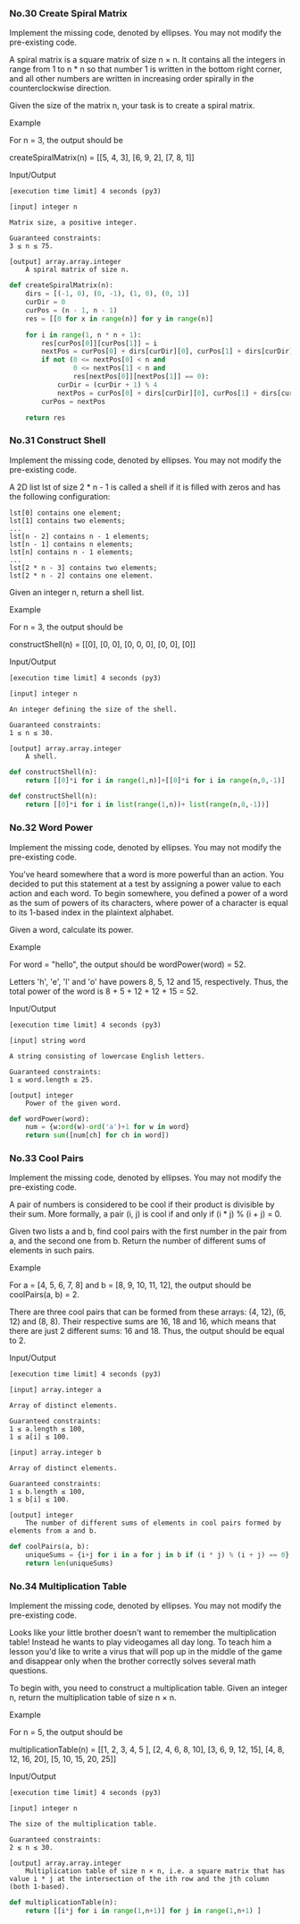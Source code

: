### No.30 Create Spiral Matrix
Implement the missing code, denoted by ellipses. You may not modify the pre-existing code.

A spiral matrix is a square matrix of size n × n. It contains all the integers in range from 1 to n * n so that number 1 is written in the bottom right corner, and all other numbers are written in increasing order spirally in the counterclockwise direction.

Given the size of the matrix n, your task is to create a spiral matrix.

Example

For n = 3, the output should be

createSpiralMatrix(n) = [[5, 4, 3],
                         [6, 9, 2],
                         [7, 8, 1]]

Input/Output

    [execution time limit] 4 seconds (py3)

    [input] integer n

    Matrix size, a positive integer.

    Guaranteed constraints:
    3 ≤ n ≤ 75.

    [output] array.array.integer
        A spiral matrix of size n.
```python
def createSpiralMatrix(n):
    dirs = [(-1, 0), (0, -1), (1, 0), (0, 1)]
    curDir = 0
    curPos = (n - 1, n - 1)
    res = [[0 for x in range(n)] for y in range(n)]

    for i in range(1, n * n + 1):
        res[curPos[0]][curPos[1]] = i
        nextPos = curPos[0] + dirs[curDir][0], curPos[1] + dirs[curDir][1]
        if not (0 <= nextPos[0] < n and
                0 <= nextPos[1] < n and
                res[nextPos[0]][nextPos[1]] == 0):
            curDir = (curDir + 1) % 4
            nextPos = curPos[0] + dirs[curDir][0], curPos[1] + dirs[curDir][1]
        curPos = nextPos

    return res

```
### No.31 Construct Shell
Implement the missing code, denoted by ellipses. You may not modify the pre-existing code.

A 2D list lst of size 2 * n - 1 is called a shell if it is filled with zeros and has the following configuration:

    lst[0] contains one element;
    lst[1] contains two elements;
    ...
    lst[n - 2] contains n - 1 elements;
    lst[n - 1] contains n elements;
    lst[n] contains n - 1 elements;
    ...
    lst[2 * n - 3] contains two elements;
    lst[2 * n - 2] contains one element.

Given an integer n, return a shell list.

Example

For n = 3, the output should be

constructShell(n) = [[0],
                     [0, 0],
                     [0, 0, 0],
                     [0, 0],
                     [0]]

Input/Output

    [execution time limit] 4 seconds (py3)

    [input] integer n

    An integer defining the size of the shell.

    Guaranteed constraints:
    1 ≤ n ≤ 30.

    [output] array.array.integer
        A shell.
```python
def constructShell(n):
    return [[0]*i for i in range(1,n)]+[[0]*i for i in range(n,0,-1)]
```
```python
def constructShell(n):
    return [[0]*i for i in list(range(1,n))+ list(range(n,0,-1))]
```
### No.32 Word Power
Implement the missing code, denoted by ellipses. You may not modify the pre-existing code.

You've heard somewhere that a word is more powerful than an action. You decided to put this statement at a test by assigning a power value to each action and each word. To begin somewhere, you defined a power of a word as the sum of powers of its characters, where power of a character is equal to its 1-based index in the plaintext alphabet.

Given a word, calculate its power.

Example

For word = "hello", the output should be
wordPower(word) = 52.

Letters 'h', 'e', 'l' and 'o' have powers 8, 5, 12 and 15, respectively. Thus, the total power of the word is 8 + 5 + 12 + 12 + 15 = 52.

Input/Output

    [execution time limit] 4 seconds (py3)

    [input] string word

    A string consisting of lowercase English letters.

    Guaranteed constraints:
    1 ≤ word.length ≤ 25.

    [output] integer
        Power of the given word.

```python
def wordPower(word):
    num = {w:ord(w)-ord('a')+1 for w in word}
    return sum([num[ch] for ch in word])
```
### No.33 Cool Pairs
Implement the missing code, denoted by ellipses. You may not modify the pre-existing code.

A pair of numbers is considered to be cool if their product is divisible by their sum. More formally, a pair (i, j) is cool if and only if (i * j) % (i + j) = 0.

Given two lists a and b, find cool pairs with the first number in the pair from a, and the second one from b. Return the number of different sums of elements in such pairs.

Example

For a = [4, 5, 6, 7, 8] and b = [8, 9, 10, 11, 12],
the output should be
coolPairs(a, b) = 2.

There are three cool pairs that can be formed from these arrays: (4, 12), (6, 12) and (8, 8). Their respective sums are 16, 18 and 16, which means that there are just 2 different sums: 16 and 18. Thus, the output should be equal to 2.

Input/Output

    [execution time limit] 4 seconds (py3)

    [input] array.integer a

    Array of distinct elements.

    Guaranteed constraints:
    1 ≤ a.length ≤ 100,
    1 ≤ a[i] ≤ 100.

    [input] array.integer b

    Array of distinct elements.

    Guaranteed constraints:
    1 ≤ b.length ≤ 100,
    1 ≤ b[i] ≤ 100.

    [output] integer
        The number of different sums of elements in cool pairs formed by elements from a and b.
```python
def coolPairs(a, b):
    uniqueSums = {i+j for i in a for j in b if (i * j) % (i + j) == 0}
    return len(uniqueSums)
```
### No.34 Multiplication Table
Implement the missing code, denoted by ellipses. You may not modify the pre-existing code.

Looks like your little brother doesn't want to remember the multiplication table! Instead he wants to play videogames all day long. To teach him a lesson you'd like to write a virus that will pop up in the middle of the game and disappear only when the brother correctly solves several math questions.

To begin with, you need to construct a multiplication table. Given an integer n, return the multiplication table of size n × n.

Example

For n = 5, the output should be

multiplicationTable(n) = [[1, 2,  3,  4,  5 ], 
                          [2, 4,  6,  8,  10], 
                          [3, 6,  9,  12, 15], 
                          [4, 8,  12, 16, 20], 
                          [5, 10, 15, 20, 25]]

Input/Output

    [execution time limit] 4 seconds (py3)

    [input] integer n

    The size of the multiplication table.

    Guaranteed constraints:
    2 ≤ n ≤ 30.

    [output] array.array.integer
        Multiplication table of size n × n, i.e. a square matrix that has value i * j at the intersection of the ith row and the jth column (both 1-based).
```python
def multiplicationTable(n):
    return [[i*j for i in range(1,n+1)] for j in range(1,n+1) ]
```

